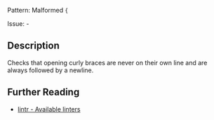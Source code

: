Pattern: Malformed `{`

Issue: -

## Description

Checks that opening curly braces are never on their own line and are always followed by a newline.

## Further Reading

* [lintr - Available linters](https://github.com/jimhester/lintr#available-linters)